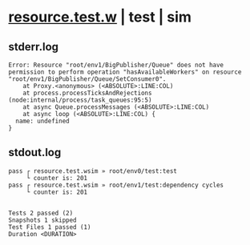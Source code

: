 # [resource.test.w](../../../../../examples/tests/valid/resource.test.w) | test | sim

## stderr.log
```log
Error: Resource "root/env1/BigPublisher/Queue" does not have permission to perform operation "hasAvailableWorkers" on resource "root/env1/BigPublisher/Queue/SetConsumer0".
    at Proxy.<anonymous> (<ABSOLUTE>:LINE:COL)
    at process.processTicksAndRejections (node:internal/process/task_queues:95:5)
    at async Queue.processMessages (<ABSOLUTE>:LINE:COL)
    at async loop (<ABSOLUTE>:LINE:COL) {
  name: undefined
}
```

## stdout.log
```log
pass ┌ resource.test.wsim » root/env0/test:test             
     └ counter is: 201
pass ┌ resource.test.wsim » root/env1/test:dependency cycles
     └ counter is: 201
 
 
Tests 2 passed (2)
Snapshots 1 skipped
Test Files 1 passed (1)
Duration <DURATION>
```

